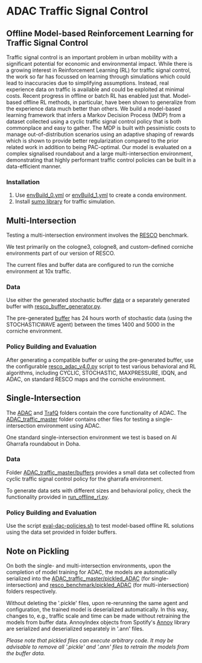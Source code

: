 # ADAC Traffic Signal Control

## Offline Model-based Reinforcement Learning for Traffic Signal Control

Traffic signal control is an important problem in urban mobility
with a significant potential for economic and environmental impact.
While there is a growing interest in Reinforcement Learning (RL)
for traffic signal control, the work so far has focussed on learning
through simulations which could lead to inaccuracies due to
simplifying assumptions. Instead, real experience data on traffic is
available and could be exploited at minimal costs. Recent progress
in offline or batch RL has enabled just that. Model-based offline RL
methods, in particular, have been shown to generalize from the
experience data much better than others.
We build a model-based learning framework that infers a Markov
Decision Process (MDP) from a dataset collected using a cyclic
traffic signal control policy that is both commonplace and easy
to gather. The MDP is built with pessimistic costs to manage
out-of-distribution scenarios using an adaptive shaping of rewards
which is shown to provide better regularization compared to the
prior related work in addition to being PAC-optimal. Our model is
evaluated on a complex signalised roundabout and a large
multi-intersection environment, demonstrating that highly performant
traffic control policies can be built in a data-efficient manner.

### Installation
1. Use [envBuild_0.yml](./ADAC_traffic_master/envBuild_0.yml) or [envBuild_1.yml](./ADAC_traffic_master/envBuild_1.yml) to create a conda environment.
2. Install [sumo library](https://www.eclipse.org/sumo/) for traffic simulation.

## Multi-Intersection

Testing a multi-intersection environment involves the [RESCO](https://github.com/Pi-Star-Lab/RESCO) benchmark.

We test primarily on the cologne3, cologne8, and custom-defined corniche environments part of our version of RESCO.

The current files and buffer data are configured to run the corniche environment at 10x traffic.

### Data

Use either the generated stochastic buffer [data](./resco_benchmark/Buffer/) or a separately generated buffer with [resco_buffer_generator.py](./resco_buffer_generator.py).

The pre-generated [buffer](./resco_benchmark/Buffer/) has 24 hours worth of stochastic data (using the STOCHASTICWAVE agent) between the times 1400 and 5000 in the corniche environment.

### Policy Building and Evaluation

After generating a compatible buffer or using the pre-generated buffer, use the configurable [resco_adac_v4.0.py](./resco_adac_v4.0.py) script to test various behavioral and RL algorithms, including CYCLIC, STOCHASTIC, MAXPRESSURE, IDQN, and ADAC, on standard RESCO maps and the corniche environment.

## Single-Intersection

The [ADAC](./ADAC_traffic_master/ADAC/) and [TrafQ](./ADAC_traffic_master/TrafQ/) folders contain the core functionality of ADAC. The [ADAC_traffic_master](./ADAC_traffic_master/) folder contains other files for testing a single-intersection environment using ADAC.

One standard single-intersection environment we test is based on Al Gharrafa roundabout in Doha.

### Data

Folder [ADAC_traffic_master/buffers](./ADAC_traffic_master/buffers/) provides a small data set collected from cyclic traffic signal control policy for the gharrafa environment.

To generate data sets with different sizes and behavioral policy, check the functionality provided in [run_offline_rl.py](./ADAC_traffic_master/run_offline_rl.py).

### Policy Building and Evaluation

Use the script [eval-dac-policies.sh](./ADAC_traffic_master/eval-dac-policies.sh) to test model-based offline RL solutions using the data set provided in folder buffers.

## Note on Pickling

On both the single- and multi-intersection environments, upon the completion of model training for ADAC, the models are automatically serialized into the [ADAC_traffic_master/pickled_ADAC](./ADAC_traffic_master/pickled_ADAC/) (for single-intersection) and [resco_benchmark/pickled_ADAC](./resco_benchmark/pickled_ADAC/) (for multi-intersection) folders respectively.

Without deleting the '.pickle' files, upon re-rerunning the same agent and configuration, the trained model is deserialized automatically. In this way, changes to, e.g., traffic scale and time can be made without retraining the models from buffer data. AnnoyIndex objects from Spotify's [Annoy](https://github.com/spotify/annoy) library are serialized and deserialized separately in '.ann' files.

_Please note that pickled files can execute arbitrary code. It may be advisable to remove all '.pickle' and '.ann' files to retrain the models from the buffer data._

